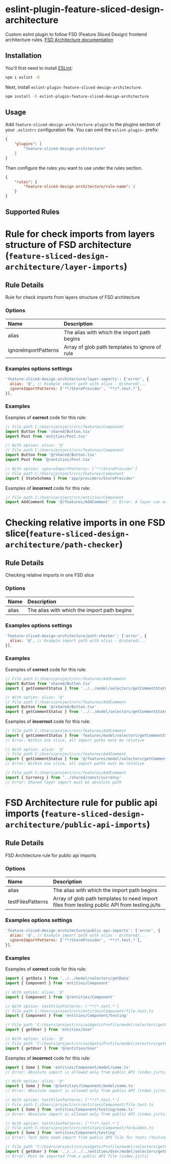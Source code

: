 # eslint-plugin-feature-sliced-design-architecture

Custom eslint plugin to follow FSD (Feature Sliced Design) frontend architecture rules.
[FSD Architecture documentation](https://feature-sliced.design/docs/get-started/overview)

## Installation

You'll first need to install [ESLint](https://eslint.org/):

```sh
npm i eslint -D
```

Next, install `eslint-plugin-feature-sliced-design-architecture`:

```sh
npm install -D eslint-plugin-feature-sliced-design-architecture
```

## Usage

Add `feature-sliced-design-architecture-plugin` to the plugins section of your `.eslintrc` configuration file. You can omit the `eslint-plugin-` prefix:

```json
{
    "plugins": [
        "feature-sliced-design-architecture"
    ]
}
```


Then configure the rules you want to use under the rules section.

```json
{
    "rules": {
        "feature-sliced-design-architecture/rule-name": 2
    }
}
```

## Supported Rules

# Rule for check imports from layers structure of FSD architecture (`feature-sliced-design-architecture/layer-imports`)

<!-- end auto-generated rule header -->

## Rule Details

Rule for check imports from layers structure of FSD architecture

### Options

| Name                     | Description                                    |
| :----------------------- | :--------------------------------------------- |
| alias                    | The alias with which the import path begins    |
| ignoreImportPatterns     | Array of glob path templates to ignore of rule |

### Examples options settings

```js
'feature-sliced-design-architecture/layer-imports': ['error', {
  alias: '@', // Example import path with alias - @/shared/...
  ignoreImportPatterns: ['**/StoreProvider', '**/*.test.*'],
}],
```

### Examples

Examples of **correct** code for this rule:

```js
// File path C:/Users/project/src/features/Component
import Button from 'shared/Button.tsx'
import Post from 'entities/Post.tsx'

// With option: alias: '@'
// File path C:/Users/project/src/features/Component
import Button from '@/shared/Button.tsx'
import Post from '@/entities/Post.tsx'

// With option: ignoreImportPatterns: ['**/StoreProvider']
// File path C:/Users/project/src/features/Component
import { StateSchema } from 'app/providers/StoreProvider'
```

Examples of **incorrect** code for this rule:

```js
// File path C:/Users/project/src/entities/Component
import AddComment from '@/features/AddComment' // Error: A layer can only import the underlying layers into itself. (app > pages > widgets > features > entities > shared)
```

# Checking relative imports in one FSD slice(`feature-sliced-design-architecture/path-checker`)

<!-- end auto-generated rule header -->

## Rule Details

Checking relative imports in one FSD slice

### Options

| Name                     | Description                                    |
| :----------------------- | :--------------------------------------------- |
| alias                    | The alias with which the import path begins    |

### Examples options settings

```js
'feature-sliced-design-architecture/path-checker': ['error', {
  alias: '@', // Example import path with alias - @/shared/...
}],
```

### Examples

Examples of **correct** code for this rule:

```js
// File path C:/Users/project/src/features/AddComment
import Button from 'shared/Button.tsx'
import { getCommentStatus } from '../../model/selectors/getCommentStatus'

// With option: alias: '@'
// File path C:/Users/project/src/features/AddComment
import Button from '@/shared/Button.tsx'
import { getCommentStatus } from '../../model/selectors/getCommentStatus'
```

Examples of **incorrect** code for this rule:

```js
// File path C:/Users/project/src/features/AddComment
import { getCommentStatus } from 'features/model/selectors/getCommentStatus'
// Error: Within one slice, all import paths must be relative

// With option: alias: '@'
// File path C:/Users/project/src/features/AddComment
import { getCommentStatus } from '@/features/model/selectors/getCommentStatus'
// Error: Within one slice, all import paths must be relative

// File path C:/Users/project/src/features/AddComment
import { Currency } from '../shared/const/currency'
// Error: Shared layer import must be absolute path
```

# FSD Architecture rule for public api imports (`feature-sliced-design-architecture/public-api-imports`)

<!-- end auto-generated rule header -->

## Rule Details

FSD Architecture rule for public api imports

### Options

| Name                     | Description                                                                                  |
| :----------------------- | :---------------------------------------------                                               |
| alias                    | The alias with which the import path begins                                                  |
| testFilesPatterns        | Array of glob path templates to need import files from testing public API from testing.js/ts |

### Examples options settings

```js
'feature-sliced-design-architecture/public-api-imports': ['error', {
  alias: '@', // Example import path with alias - @/shared/...
  ignoreImportPatterns: ['**/StoreProvider', '**/*.test.*'],
}],
```

### Examples

Examples of **correct** code for this rule:

```js
import { getData } from '../../model/selectors/getData'
import { Component } from 'entities/Component'

// With option: alias: '@'
import { Component } from '@/entities/Component'

// With option: testFilesPatterns: ['**/*.test.*']
// File path C:/Users/project/src/entities/Component/file.test.ts
import { Component } from 'entities/Component/testing'

// File path 'C:/Users/project/src/widgets/Profile/model/selectors/getUserProfile.ts',
import { getUser } from 'entities/User'

// With option: alias: '@'
// File path 'C:/Users/project/src/widgets/Profile/model/selectors/getUserProfile.ts',
import { getUser } from '@/entities/User'
```

Examples of **incorrect** code for this rule:

```js
import { Some } from 'entities/Component/model/some.ts'
// Error: Absolute import is allowed only from public API (index.js/ts)

// With option: alias: '@'
import { Some } from '@/entities/Component/model/some.ts'
// Error: Absolute import is allowed only from public API (index.js/ts)

// With option: testFilesPatterns: ['**/*.test.*']
// File path C:/Users/project/src/entities/Component/file.test.ts
import { Some } from 'entities/Component/testing/some.ts'
// Error: Absolute import is allowed only from public API (index.js/ts)

// With option: testFilesPatterns: ['**/*.test.*']
// File path C:/Users/project/src/entities/Component/forbidden.ts
import { Some } from 'entities/Component/testing'
// Error: Test data need import from public API file for tests (testing.js/ts) only in files from testFilesPatterns option

// File path 'C:/Users/project/src/widgets/Profile/model/selectors/getUserProfile.ts',
import { getUser } from '../../../../entities/User/model/selectors/getUser/getUser'
// Error: Must be imported from a public API file (index.js/ts)
```


